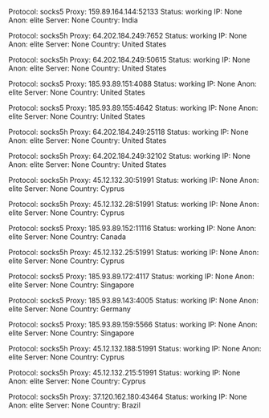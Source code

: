 Protocol: socks5
Proxy: 159.89.164.144:52133
Status: working
IP: None
Anon: elite
Server: None
Country: India

Protocol: socks5h
Proxy: 64.202.184.249:7652
Status: working
IP: None
Anon: elite
Server: None
Country: United States

Protocol: socks5h
Proxy: 64.202.184.249:50615
Status: working
IP: None
Anon: elite
Server: None
Country: United States

Protocol: socks5
Proxy: 185.93.89.151:4088
Status: working
IP: None
Anon: elite
Server: None
Country: United States

Protocol: socks5
Proxy: 185.93.89.155:4642
Status: working
IP: None
Anon: elite
Server: None
Country: United States

Protocol: socks5h
Proxy: 64.202.184.249:25118
Status: working
IP: None
Anon: elite
Server: None
Country: United States

Protocol: socks5h
Proxy: 64.202.184.249:32102
Status: working
IP: None
Anon: elite
Server: None
Country: United States

Protocol: socks5h
Proxy: 45.12.132.30:51991
Status: working
IP: None
Anon: elite
Server: None
Country: Cyprus

Protocol: socks5h
Proxy: 45.12.132.28:51991
Status: working
IP: None
Anon: elite
Server: None
Country: Cyprus

Protocol: socks5
Proxy: 185.93.89.152:11116
Status: working
IP: None
Anon: elite
Server: None
Country: Canada

Protocol: socks5h
Proxy: 45.12.132.25:51991
Status: working
IP: None
Anon: elite
Server: None
Country: Cyprus

Protocol: socks5
Proxy: 185.93.89.172:4117
Status: working
IP: None
Anon: elite
Server: None
Country: Singapore

Protocol: socks5
Proxy: 185.93.89.143:4005
Status: working
IP: None
Anon: elite
Server: None
Country: Germany

Protocol: socks5
Proxy: 185.93.89.159:5566
Status: working
IP: None
Anon: elite
Server: None
Country: Singapore

Protocol: socks5h
Proxy: 45.12.132.188:51991
Status: working
IP: None
Anon: elite
Server: None
Country: Cyprus

Protocol: socks5h
Proxy: 45.12.132.215:51991
Status: working
IP: None
Anon: elite
Server: None
Country: Cyprus

Protocol: socks5h
Proxy: 37.120.162.180:43464
Status: working
IP: None
Anon: elite
Server: None
Country: Brazil

